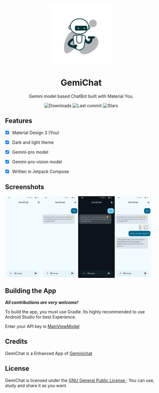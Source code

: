<!-- ---------- Header ---------- -->
<div align="center">
  <img width="200" height="200" src="fastlane/metadata/android/en-US/images/icon.jpg">
  <h1>GemiChat</h1>
<p>Gemini model based ChatBot built with Material You.</p>

<!-- ---------- Badges ---------- -->
  <div align="center">
    <img alt="Downloads" src="https://img.shields.io/github/downloads/Jaano-Bharat/GemiChat/total.svg?color=c3e7ff&style=flat-square">
    <img alt="Last commit" src="https://img.shields.io/github/last-commit/Jaano-Bharat/GemiChat?color=c3e7ff&style=flat-square">
    <img alt="Stars" src="https://img.shields.io/github/stars/Jaano-Bharat/GemiChat?color=c3e7ff&style=flat-square">
    <br>
</div>
</div>

<!-- ---------- Description ---------- -->

## Features

- [x] Material Design 3 (You)
- [x] Dark and light theme
- [X] Gemini-pro model
- [X] Gemini-pro-vision model
- [X] Written in Jetpack Compose


<!-- ---------- Screenshots ---------- -->

## Screenshots

<div style="display: flex">
  <img src="fastlane/metadata/android/en-US/images/phoneScreenshot/1.jpg" width="24%">
  <img src="fastlane/metadata/android/en-US/images/phoneScreenshot/2.jpg" width="24%">  
  <img src="fastlane/metadata/android/en-US/images/phoneScreenshot/3.jpg" width="24%">
  <img src="fastlane/metadata/android/en-US/images/phoneScreenshot/4.jpg" width="24%">
</div>

<!-- ---------- Contribution ---------- -->

## Building the App

***All contributions are very welcome!***

To build the app, you must use Gradle. Its highly recommended to use Android Studio for best
Experience.

Enter your API key in [MainViewModel
](https://github.com/Jaano-Bharat/GemiChat/blob/master/app/src/main/java/com/afi/gemichat/MainViewModel.kt)

## Credits

GemiChat is a Enhanced App of [Geminichat](https://github.com/yveskalume/gemini-chat)


## License

GemiChat is licensed under the [GNU General Public License
](https://www.gnu.org/licenses/gpl.html): You can use, study and share it as you want.